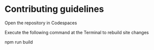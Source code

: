 # Contributing guidelines

Open the repository in Codespaces

Execute the following command at the Terminal to rebuild site changes

npm run build